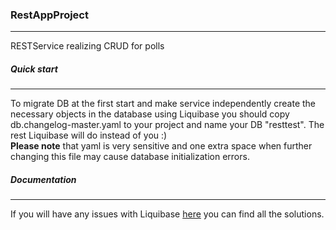 ### RestAppProject
***
RESTService realizing CRUD for polls
#####  Quick start
***
To migrate DB at the first start and make service independently create the necessary objects in the database using 
Liquibase you should copy db.changelog-master.yaml to your project and name your DB "resttest". 
The rest Liquibase will do instead of you :) <br> **Please note** that yaml is very sensitive and one extra space when 
further changing this file may cause database initialization errors.
 
 ##### Documentation
 ***
 If you will have any issues with Liquibase [here](https://www.liquibase.org/documentation/index.html) you can find 
 all the solutions.
 